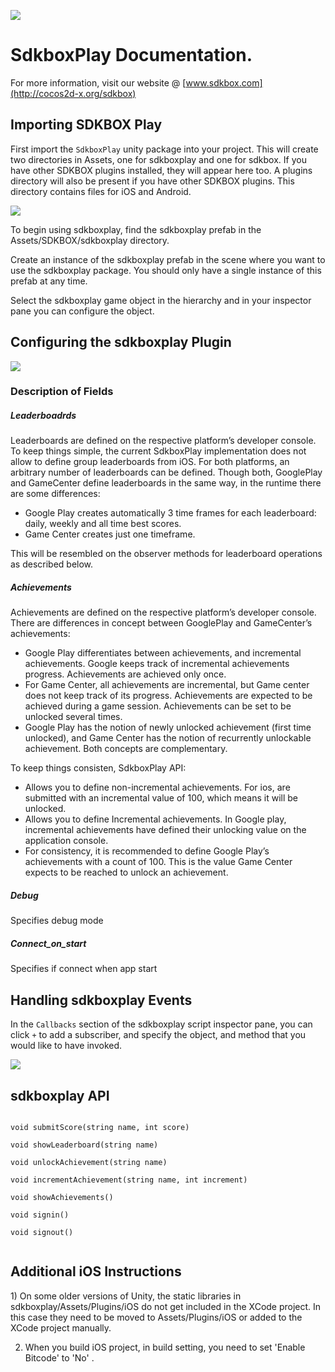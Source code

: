 ![](SDKBOX_logo.png)

<h1>SdkboxPlay Documentation.</h1>

For more information, visit our website @ [www.sdkbox.com](http://cocos2d-x.org/sdkbox)

<h2>Importing SDKBOX Play</h2>

First import the ```SdkboxPlay``` unity package into your project. This will create two directories in Assets, one for sdkboxplay and one for sdkbox. If you have other SDKBOX plugins installed, they will appear here too. A plugins directory will also be present if you have other SDKBOX plugins. This directory contains files for iOS and Android.

![](sdkbox_play_folders.png)

To begin using sdkboxplay, find the sdkboxplay prefab in the Assets/SDKBOX/sdkboxplay directory.

Create an instance of the sdkboxplay prefab in the scene where you want to use the sdkboxplay package. You should only have a single instance of this prefab at any time.

Select the sdkboxplay game object in the hierarchy and in your inspector pane you can configure the object.

<h2>Configuring the sdkboxplay Plugin</h2>

![](sdkbox_play_settings.png)

<h3>Description of Fields</h3>

<h5>Leaderboadrds</h5>

Leaderboards are defined on the respective platform’s developer console. To keep things simple, the current SdkboxPlay implementation does not allow to define group leaderboards from iOS. For both platforms, an arbitrary number of leaderboards can be defined. Though both, GooglePlay and GameCenter define leaderboards in the same way, in the runtime there are some differences:

+ Google Play creates automatically 3 time frames for each leaderboard: daily, weekly and all time best scores.
+ Game Center creates just one timeframe.

This will be resembled on the observer methods for leaderboard operations as described below.

<h5>Achievements</h5>

Achievements are defined on the respective platform’s developer console.
There are differences in concept between GooglePlay and GameCenter’s achievements:

+ Google Play differentiates between achievements, and incremental achievements. Google keeps track of incremental achievements progress. Achievements are achieved only once.
+ For Game Center, all achievements are incremental, but Game center does not keep track of its progress. Achievements are expected to be achieved during a game session. Achievements can be set to be unlocked several times.
+ Google Play has the notion of newly unlocked achievement (first time unlocked), and Game Center has the notion of recurrently unlockable achievement. Both concepts are complementary.

To keep things consisten, SdkboxPlay API:

+ Allows you to define non-incremental achievements. For ios, are submitted with an incremental value of 100, which means it will be unlocked.
+ Allows you to define Incremental achievements. In Google play, incremental achievements have defined their unlocking value on the application console. 
+ For consistency, it is recommended to define Google Play’s achievements with a count of 100. This is the value Game Center expects to be reached to unlock an achievement.

<h5>Debug</h5>

Specifies debug mode

<h5>Connect_on_start</h5>

Specifies if connect when app start

<h2>Handling sdkboxplay Events</h2>

In the ```Callbacks``` section of the sdkboxplay script inspector pane, you can click ```+``` to add a subscriber, and specify the object, and method that you would like to have invoked.

![](sdkbox_play_callbacks.png)

<h2>sdkboxplay API</h2>

```

void submitScore(string name, int score)

void showLeaderboard(string name)

void unlockAchievement(string name)

void incrementAchievement(string name, int increment)

void showAchievements()

void signin()

void signout()
		
```

<h2>Additional iOS Instructions</h2>
1) On some older versions of Unity, the static libraries in sdkboxplay/Assets/Plugins/iOS do not get included in the XCode project. In this case they need to be moved to Assets/Plugins/iOS or added to the XCode project manually.

2) When you build iOS project, in build setting, you need to set 'Enable Bitcode' to 'No' .
